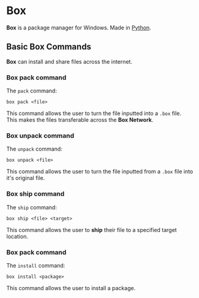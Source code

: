 # Box
**Box** is a package manager for Windows. Made in [Python](https://python.org).

## Basic Box Commands
**Box** can install and share files across the internet.

### Box pack command
The ``pack`` command:

```console
box pack <file>
```

This command allows the user to turn the file inputted into a ``.box`` file.</br>This makes the files transferable across the **Box Network**.

### Box unpack command
The ``unpack`` command:

```console
box unpack <file>
```

This command allows the user to turn the file inputted from a ``.box`` file into it's original file.</br>

### Box ship command
The ``ship`` command:

```console
box ship <file> <target>
```

This command allows the user to **ship** their file to a specified target location.

### Box pack command
The ``install`` command:

```console
box install <package>
```

This command allows the user to install a package.